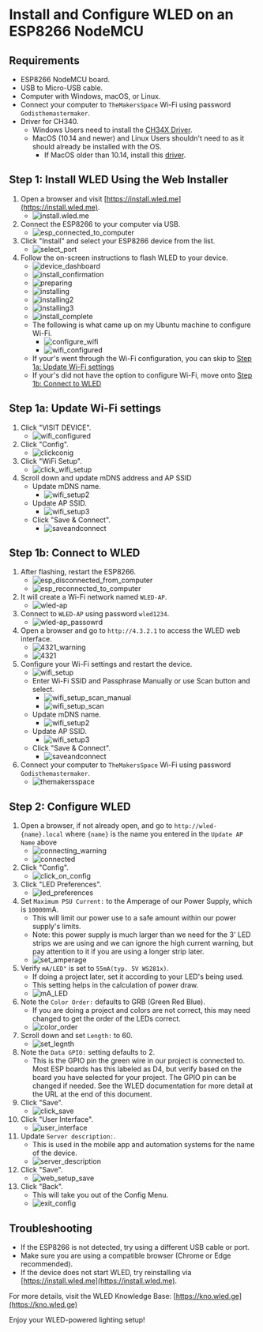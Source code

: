 # Install and Configure WLED on an ESP8266 NodeMCU

## Requirements

- ESP8266 NodeMCU board.
- USB to Micro-USB cable.
- Computer with Windows, macOS, or Linux.
- Connect your computer to `TheMakersSpace` Wi-Fi using password `Godisthemastermaker`.
- Driver for CH340.
  - Windows Users need to install the [CH34X Driver](https://cdn.sparkfun.com/assets/learn_tutorials/8/4/4/CH341SER.EXE).
  - MacOS (10.14 and newer) and Linux Users shouldn't need to as it should already be installed with the OS.
    - If MacOS older than 10.14, install this [driver](https://github.com/adrianmihalko/ch340g-ch34g-ch34x-mac-os-x-driver).

## Step 1: Install WLED Using the Web Installer

1. Open a browser and visit [https://install.wled.me](https://install.wled.me).
   - ![install.wled.me](./images/install.wled.me.png)
2. Connect the ESP8266 to your computer via USB.
   - ![esp_connected_to_computer](./images/esp8266_connected_to_pc.jpg)
3. Click "Install" and select your ESP8266 device from the list.
   - ![select_port](./images/select.port.png)
4. Follow the on-screen instructions to flash WLED to your device.
   - ![device_dashboard](./images/device_dashboard.png)
   - ![install_confirmation](./images/install_confirmation.png)
   - ![preparing](./images/preparing.png)
   - ![installing](./images/installing.png)
   - ![installing2](./images/installing2.png)
   - ![installing3](./images/installing3.png)
   - ![install_complete](./images/install_complete.png)
   - The following is what came up on my Ubuntu machine to configure Wi-Fi.
     - ![configure_wifi](./images/configure_wifi.png)
     - ![wifi_configured](./images/wifi_configured.png)
   - If your's went through the Wi-Fi configuration, you can skip to [Step 1a: Update Wi-Fi settings](#step-1a-update-wi-fi-settings)
   - If your's did not have the option to configure Wi-Fi, move onto [Step 1b: Connect to WLED](#step-1b-connect-to-wled)

## Step 1a: Update Wi-Fi settings

1. Click "VISIT DEVICE".
   - ![wifi_configured](./images/wifi_configured.png)
2. Click "Config".
   - ![clickconig](./images/clickconfig.png)
3. Click "WiFi Setup".
   - ![click_wifi_setup](./images/click_wifi_setup.png)
4. Scroll down and update mDNS address and AP SSID
   - Update mDNS name.
     - ![wifi_setup2](./images/wifi_setup2.png)
   - Update AP SSID.
     - ![wifi_setup3](./images/wifi_setup3.png)
   - Click "Save & Connect".
     - ![saveandconnect](./images/saveandconnect.png)

## Step 1b: Connect to WLED

1. After flashing, restart the ESP8266.
   - ![esp_disconnected_from_computer](./images/esp8266_disconnected_from_pc.jpg)
   - ![esp_reconnected_to_computer](./images/esp8266_reconnected_to_pc.jpg)
2. It will create a Wi-Fi network named `WLED-AP`.
   - ![wled-ap](./images/wled-ap.png)
3. Connect to `WLED-AP` using password `wled1234`.
   - ![wled-ap_passowrd](./images/wled-ap_password.png)
4. Open a browser and go to `http://4.3.2.1` to access the WLED web interface.
   - ![4321_warning](./images/4321_warning.png)
   - ![4321](./images/4321.png)
5. Configure your Wi-Fi settings and restart the device.
   - ![wifi_setup](./images/wifi_setup.png)
   - Enter Wi-Fi SSID and Passphrase Manually or use Scan button and select.
     - ![wifi_setup_scan_manual](./images/wifi_setup_manual.png)
     - ![wifi_setup_scan](./images/wifi_setup_scan.png)
   - Update mDNS name.
     - ![wifi_setup2](./images/wifi_setup2.png)
   - Update AP SSID.
     - ![wifi_setup3](./images/wifi_setup3.png)
   - Click "Save & Connect".
     - ![saveandconnect](./images/saveandconnect.png)
6. Connect your computer to `TheMakersSpace` Wi-Fi using password `Godisthemastermaker`.
   - ![themakersspace](./images/themakersspace.png)

## Step 2: Configure WLED

1. Open a browser, if not already open, and go to `http://wled-{name}.local` where `{name}` is the name you entered in the `Update AP Name` above
   - ![connecting_warning](./images/connecting_warning.png)
   - ![connected](./images/connected.png)
2. Click "Config".
   - ![click_on_config](./images/click_on_config.png)
3. Click "LED Preferences".
   - ![led_preferences](./images/led_preferences.png)
4. Set `Maximum PSU Current:` to the Amperage of our Power Supply, which is `10000`mA.
   - This will limit our power use to a safe amount within our power supply's limits.
   - Note: this power supply is much larger than we need for the 3' LED strips we are using and we can ignore the high current warning, but pay attention to it if you are using a longer strip later.
   - ![set_amperage](./images/set_amperage.png)
5. Verify `mA/LED"` is set to `55mA(typ. 5V WS281x)`.
   - If doing a project later, set it according to your LED's being used.
   - This setting helps in the calculation of power draw.
   - ![mA_LED](./images/mA_LED.png)
6. Note the `Color Order:` defaults to GRB (Green Red Blue).
   - If you are doing a project and colors are not correct, this may need changed to get the order of the LEDs correct.
   - ![color_order](./images/color_order.png)
7. Scroll down and set `Length:` to 60.
   - ![set_legnth](./images/set_length.png)
8. Note the `Data GPIO:` setting defaults to 2.
   - This is the GPIO pin the green wire in our project is connected to.  Most ESP boards has this labeled as D4, but verify based on the board you have selected for your project.  The GPIO pin can be changed if needed. See the WLED documentation for more detail at the URL at the end of this document.
9. Click "Save".
   - ![click_save](./images/click_save.png)
10. Click "User Interface".
    - ![user_interface](./images/user_interface.png)
11. Update `Server description:`.
    - This is used in the mobile app and automation systems for the name of the device.
    - ![server_description](./images/server_description.png)
12. Click "Save".
    - ![web_setup_save](./images/web_setup_save.png)
13. Click "Back".
    - This will take you out of the Config Menu.
    - ![exit_config](./images/exit_config.png)

## Troubleshooting

- If the ESP8266 is not detected, try using a different USB cable or port.
- Make sure you are using a compatible browser (Chrome or Edge recommended).
- If the device does not start WLED, try reinstalling via [https://install.wled.me](https://install.wled.me).

For more details, visit the WLED Knowledge Base: [https://kno.wled.ge](https://kno.wled.ge)

Enjoy your WLED-powered lighting setup!
